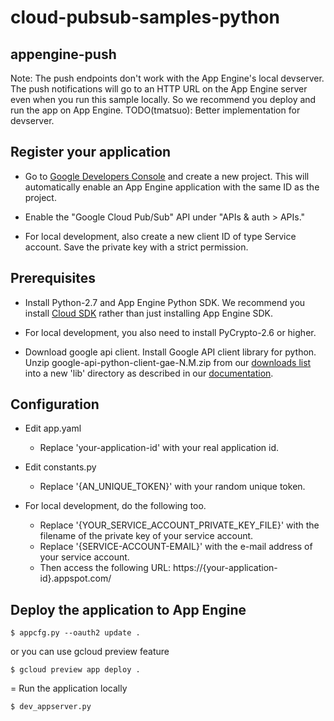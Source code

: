 # cloud-pubsub-samples-python

## appengine-push

Note: The push endpoints don't work with the App Engine's local
devserver. The push notifications will go to an HTTP URL on the App
Engine server even when you run this sample locally. So we recommend
you deploy and run the app on App Engine.
TODO(tmatsuo): Better implementation for devserver.

## Register your application

- Go to [Google Developers Console][1] and create a new project. This
  will automatically enable an App Engine application with the same ID
  as the project.

- Enable the "Google Cloud Pub/Sub" API under "APIs & auth > APIs."

- For local development, also create a new client ID of type Service
  account. Save the private key with a strict permission.

## Prerequisites

- Install Python-2.7 and App Engine Python SDK. We recommend you
  install [Cloud SDK][2] rather than just installing App Engine SDK.

- For local development, you also need to install PyCrypto-2.6 or
  higher.

- Download google api client.  Install Google API client library for
  python. Unzip google-api-python-client-gae-N.M.zip from our
  [downloads list][3] into a new 'lib' directory as described in our
  [documentation][4].

## Configuration

- Edit app.yaml
    - Replace 'your-application-id' with your real application id.

- Edit constants.py
    - Replace '{AN_UNIQUE_TOKEN}' with your random unique token.

- For local development, do the following too.
    - Replace '{YOUR_SERVICE_ACCOUNT_PRIVATE_KEY_FILE}' with the
      filename of the private key of your service account.
    - Replace '{SERVICE-ACCOUNT-EMAIL}' with the e-mail address of
      your service account.
    - Then access the following URL:
        https://{your-application-id}.appspot.com/

## Deploy the application to App Engine

```
$ appcfg.py --oauth2 update .
```

or you can use gcloud preview feature

```
$ gcloud preview app deploy .
```

= Run the application locally

```
$ dev_appserver.py
```

[1]: https://console.developers.google.com/project
[2]: https://developers.google.com/cloud/sdk/
[3]: https://code.google.com/p/google-api-python-client/downloads/list
[4]: https://developers.google.com/api-client-library/python/start/installation
